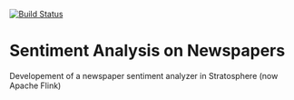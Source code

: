 [![Build Status](https://travis-ci.org/news-sentiment/news-sentiment-stratosphere.svg)](https://travis-ci.org/news-sentiment/news-sentiment-stratosphere)

# Sentiment Analysis on Newspapers
Developement of a newspaper sentiment analyzer in Stratosphere (now Apache Flink)
